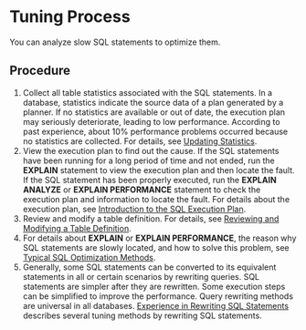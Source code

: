 # Tuning Process<a name="EN-US_TOPIC_0245374547"></a>

You can analyze slow SQL statements to optimize them.

## Procedure<a name="en-us_topic_0237121512_en-us_topic_0073253796_en-us_topic_0062520023_section43790015111840"></a>

1.  Collect all table statistics associated with the SQL statements. In a database, statistics indicate the source data of a plan generated by a planner. If no statistics are available or out of date, the execution plan may seriously deteriorate, leading to low performance. According to past experience, about 10% performance problems occurred because no statistics are collected. For details, see  [Updating Statistics](updating-statistics.md).
2.  View the execution plan to find out the cause. If the SQL statements have been running for a long period of time and not ended, run the  **EXPLAIN**  statement to view the execution plan and then locate the fault. If the SQL statement has been properly executed, run the  **EXPLAIN ANALYZE**  or  **EXPLAIN PERFORMANCE**  statement to check the execution plan and information to locate the fault. For details about the execution plan, see  [Introduction to the SQL Execution Plan](introduction-to-the-sql-execution-plan.md).
3.  Review and modify a table definition. For details, see  [Reviewing and Modifying a Table Definition](reviewing-and-modifying-a-table-definition.md).
4.  For details about  **EXPLAIN**  or  **EXPLAIN PERFORMANCE**, the reason why SQL statements are slowly located, and how to solve this problem, see  [Typical SQL Optimization Methods](typical-sql-optimization-methods.md).
5.  Generally, some SQL statements can be converted to its equivalent statements in all or certain scenarios by rewriting queries. SQL statements are simpler after they are rewritten. Some execution steps can be simplified to improve the performance. Query rewriting methods are universal in all databases.  [Experience in Rewriting SQL Statements](experience-in-rewriting-sql-statements.md)  describes several tuning methods by rewriting SQL statements.

